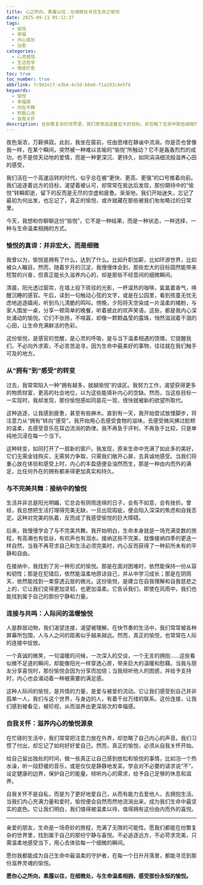 ```yaml
---
title: 心之所向，素履以往：在细微处寻觅生命之愉悦
date: 2025-09-11 05:12:37
tags:
  - 愉悦
  - 幸福
  - 内心成长
  - 治愈
categories:
  - 心灵感悟
  - 生活哲学
  - 情感疗愈
toc: true
toc_number: true
abbrlink: 7c9d2e1f-a3b4-4c5d-b8e0-f1a2d3c4e5f6
keywords:
  - 愉悦
  - 幸福感
  - 内在平静
  - 积极心态
  - 自我关怀
description: 在纷繁复杂的世界里，我们常常追逐着宏大的目标，却忽略了生命中那些细微而真实的愉悦。这篇文章将带你一同探索，如何从日常点滴中汲取力量，感受内心深处的宁静与喜悦，让生命充满温暖与希望。
---
```


夜色渐浓，万籁俱寂。此刻，我坐在窗前，任由思绪在静谧中流淌。你是否也曾像我一样，在某个瞬间，突然被一种难以言喻的“愉悦”所触动？它不是轰轰烈烈的成功，也不是惊天动地的爱情，而是一种更深沉、更持久，如同涓涓细流般滋养心田的感受。

我们活在一个高速运转的时代，似乎总在被“更快、更高、更强”的口号推着向前。我们追逐着远方的目标，渴望着被认可，却常常在抵达后发现，那份期待中的“愉悦”转瞬即逝，留下的反而是无尽的空虚和疲惫。渐渐地，我们开始迷失，忘记了最初为何出发，也忘记了，真正的愉悦，或许就藏在那些被我们匆匆略过的日常里。

今天，我想和你聊聊这份“愉悦”，它不是一种结果，而是一种状态，一种选择，一种与生命温柔相拥的方式。

### 愉悦的真谛：并非宏大，而是细微

我曾以为，愉悦是拥有了什么，达到了什么。比如升职加薪，比如环游世界，比如被众人瞩目。然而，随着岁月的沉淀，我慢慢体会到，那些宏大的目标固然能带来短暂的兴奋，但真正能长久滋养内心的，却是那些不经意间的细微瞬间。

清晨，阳光透过窗帘，在墙上投下斑驳的光影，一杯温热的咖啡，氤氲着香气，唤醒沉睡的感官。午后，读到一句触动心弦的文字，或是在公园里，看到孩童无忧无虑地追逐嬉闹，听到鸟儿清脆的鸣叫。傍晚，夕阳将天空染成一片温柔的橘粉，与家人围坐一桌，分享一顿简单的晚餐，听着彼此的欢声笑语。这些，都是我内心深处涌动的愉悦。它们不张扬，不喧嚣，却像一颗颗晶莹的露珠，悄然滋润着干涸的心田，让生命充满鲜活的色彩。

这份愉悦，是感官的觉醒，是心灵的呼吸，是与当下温柔相遇的馈赠。它提醒我们，不必向外求索，不必苦苦追寻，因为生命中最美好的事物，往往就在我们触手可及的地方。

### 从“拥有”到“感受”的转变

过去，我常常陷入一种“拥有越多，就越愉悦”的误区。我努力工作，渴望获得更多的物质财富，更高的社会地位，以为这些能填补内心的空缺。然而，当这些目标一一实现时，我却发现，那份愉悦感如同昙花一现，很快就被新的欲望所取代。

这种追逐，让我感到疲惫，甚至有些麻木。直到有一天，我开始尝试放慢脚步，将注意力从“拥有”转向“感受”。我开始用心去感受食物的滋味，去感受微风拂过脸颊的温柔，去感受音乐在耳边流淌的韵律。我不再急于评判，不再急于比较，只是单纯地沉浸在每一个当下。

这种转变，如同打开了一扇新的窗户。我发现，原来生命中充满了如此多的美好，它们无需金钱购买，无需努力争取，只需我们敞开心扉，去真诚地感受。当我们将重心放在体验和感受上时，内心的丰盈感便会油然而生，那是一种由内而外的满足，比任何外在的拥有都来得更加真实和持久。

### 与不完美共舞：接纳中的愉悦

生活并非总是阳光明媚，它总会有阴雨连绵的日子，会有不如意，会有挫折。曾经，我总想把生活打理得完美无缺，一旦出现瑕疵，便会陷入深深的焦虑和自我否定。这种对完美的执着，反而成了我感受愉悦的巨大障碍。

后来，我慢慢学会了与不完美共舞。我开始明白，生命本身就是一场充满变数的旅程，有高潮也有低谷，有欢声也有泪水。接纳这些不完美，就像接纳四季的更迭一样自然。当我不再苛求自己和生活必须完美时，内心反而获得了一种前所未有的平静和自由。

在接纳中，我找到了另一种形式的愉悦。那是在面对困难时，依然能保持一份从容和韧性；那是在犯错后，依然能温柔地原谅自己，并从中学习成长；那是在阴雨天，依然能找到一束穿透云层的微光。这份愉悦，是建立在自我理解和自我慈悲之上的，它让我们变得更加坚韧，也更加温柔。它告诉我们，即使在风雨中，我们也能找到属于自己的那份宁静和力量。

### 连接与共鸣：人际间的温暖愉悦

人是群居动物，我们渴望连接，渴望被理解。在快节奏的生活中，我们常常被各种屏幕所包围，人与人之间的距离似乎越来越远。然而，真正的愉悦，也常常在人际的连接中绽放。

一个真诚的微笑，一句温暖的问候，一次深入的交谈，一个无言的拥抱……这些看似微不足道的瞬间，却能像阳光一样穿透心房，带来巨大的温暖和慰藉。当我与朋友分享喜悦时，那份愉悦会因为分享而加倍；当我倾听他人的困惑，并给予支持时，内心也会涌动着一种被需要的满足感。

这种人际间的愉悦，是共情的力量，是爱与被爱的流动。它让我们感受到自己并非孤单一人，我们与这个世界，与身边的人，有着千丝万缕的联系。这份连接，让我们感到被看见，被珍视，从而滋养出更深层次的幸福感。

### 自我关怀：滋养内心的愉悦源泉

在忙碌的生活中，我们常常把注意力放在外界，却忽略了自己内心的声音。我们习惯了付出，却忘记了如何好好爱自己。然而，真正的愉悦，必须从自我关怀开始。

给自己留出独处的时间，做一些真正让自己感到放松和愉悦的事情，比如泡一个热水澡，听一段舒缓的音乐，或是仅仅是静静地发呆。学会对不必要的请求说“不”，设定健康的边界，保护自己的能量。倾听内心的需求，给予自己足够的休息和滋养。

自我关怀不是自私，而是为了更好地爱自己，从而有能力去爱他人，去拥抱生活。当我们内心充满力量和爱时，愉悦便会自然而然地流淌出来，成为我们生命中最坚实的底色。它让我们明白，我们值得被温柔以待，值得拥有这份由内而外的喜悦。

---

亲爱的朋友，生命是一场奇妙的旅程，充满了无限的可能性。愿我们都能在纷繁复杂的世界里，找到属于自己的那份宁静与喜悦。不必追逐远方，不必苛求完美，只需温柔地感受当下，用心去体验每一个细微的瞬间。

愿你我都能成为自己生命中最温柔的守护者，在每一个日升月落里，都能寻觅到那份滋养灵魂的愉悦。

**愿你心之所向，素履以往，在细微处，与生命温柔相拥，感受那份永恒的愉悦。**